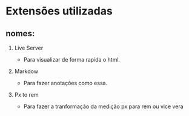 # Extensões utilizadas

## nomes:

1. Live Server
   - Para visualizar de forma rapida o html.

2. Markdow
    - Para fazer anotações como essa.

3. Px to rem
      - Para fazer a tranformação da medição px para rem ou vice vera

